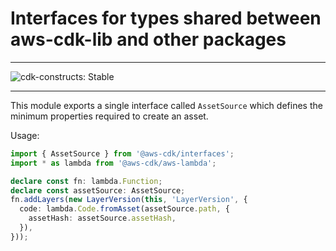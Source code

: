 # Interfaces for types shared between aws-cdk-lib and other packages
<!--BEGIN STABILITY BANNER-->

---

![cdk-constructs: Stable](https://img.shields.io/badge/cdk--constructs-stable-success.svg?style=for-the-badge)

---

<!--END STABILITY BANNER-->

This module exports a single interface called `AssetSource` which defines the
minimum properties required to create an asset.

Usage:

```ts
import { AssetSource } from '@aws-cdk/interfaces';
import * as lambda from '@aws-cdk/aws-lambda';

declare const fn: lambda.Function;
declare const assetSource: AssetSource;
fn.addLayers(new LayerVersion(this, 'LayerVersion', {
  code: lambda.Code.fromAsset(assetSource.path, {
    assetHash: assetSource.assetHash,
  }),
}));
```
